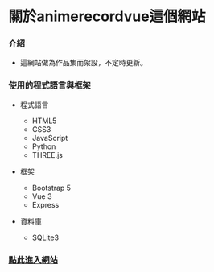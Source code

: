 # 關於animerecordvue這個網站

### 介紹

- 這網站做為作品集而架設，不定時更新。

### 使用的程式語言與框架

- 程式語言
  - HTML5
  - CSS3
  - JavaScript
  - Python
  - THREE.js

- 框架
  - Bootstrap 5
  - Vue 3
  - Express

- 資料庫
  - SQLite3

### [點此進入網站](https://saplingouo.github.io/AnimeRecordVue/)
